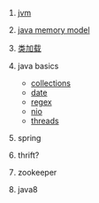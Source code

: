 1. [jvm](https://github.com/mvpanda/projects/blob/master/java/jvm-debug.md)
2. [java memory model](https://github.com/mvpanda/projects/blob/master/java/jmm.md)
3. [类加载](https://github.com/mvpanda/projects/blob/master/java/class-loading.md)
4. java basics
    * [collections](https://github.com/mvpanda/projects/blob/master/java/collections.md)
    * [date](https://github.com/mvpanda/projects/blob/master/java/date.md)
    * [regex](https://github.com/mvpanda/projects/blob/master/java/regex.md)
    * [nio](https://github.com/mvpanda/projects/blob/master/java/nio.md)
    * [threads](https://github.com/mvpanda/projects/blob/master/java/threads.md)
 
 5. spring
 6. thrift?
 7. zookeeper
 8. java8
